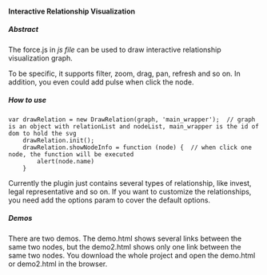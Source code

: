 #### Interactive Relationship Visualization

##### Abstract
The force.js in *js file* can be used to draw interactive relationship visualization graph.

To be specific, it supports filter, zoom, drag, pan, refresh and so on. In addition, you even could add pulse when click the node.


##### How to use
```
var drawRelation = new DrawRelation(graph, 'main_wrapper');  // graph is an object with relationList and nodeList, main_wrapper is the id of dom to hold the svg
    drawRelation.init();
    drawRelation.showNodeInfo = function (node) {  // when click one node, the function will be executed
        alert(node.name)
    }
```
Currently the plugin just contains several types of relationship, like invest, legal representative and so on. If you want to customize the relationships, you need add the options param to cover the default options.

##### Demos
There are two demos. The demo.html shows several links between the same two nodes, but the demo2.html shows only one link between the same two nodes. You download the whole project and open the demo.html or demo2.html in the browser.